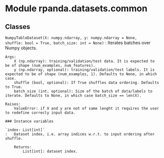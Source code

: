 Module rpanda.datasets.common
=============================

Classes
-------

`NumpyTableDataset(X: numpy.ndarray, y: numpy.ndarray = None, shuffle: bool = True, batch_size: int = None)`
:   Iterates batches over Numpy objects.
    
    Args:
        X (np.ndarray): training/validation/test data. It is expected to be of shape (num_examples, num_features).
        y (np.ndarray, optional): training/validation/test labels. It is expected to be of shape (num_examples, 1). Defaults to None, in which case.
        shuffle (bool, optional): If True shuffles data ordering. Defaults to True.
        batch_size (int, optional): Size of the batch of data/labels to iterate. Defaults to None, in which case batch_size == len(X).
    
    Raises:
        ValueError: if X and y are not of same lenght it requires the user to redefine correcly input data.

    ### Instance variables

    `index: List[int]`
    :   Dataset index, i.e. array indices w.r.t. to input ordering after shuffle. 
        
        Returns:
            List[int]: dataset index.